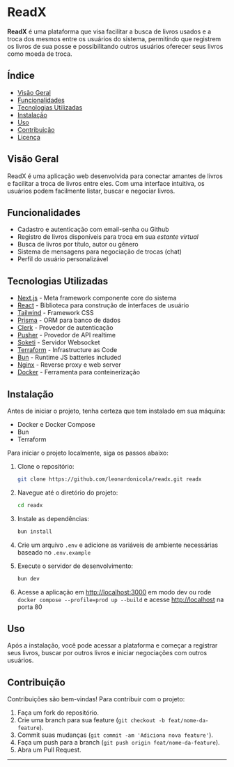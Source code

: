 # ReadX

**ReadX** é uma plataforma que visa facilitar a busca de livros usados e a troca dos mesmos entre os usuários do sistema, permitindo que registrem os livros de sua posse e possibilitando outros usuários oferecer seus livros como moeda de troca.

## Índice

- [Visão Geral](#visão-geral)
- [Funcionalidades](#funcionalidades)
- [Tecnologias Utilizadas](#tecnologias-utilizadas)
- [Instalação](#instalação)
- [Uso](#uso)
- [Contribuição](#contribuição)
- [Licença](#licença)

## Visão Geral

ReadX é uma aplicação web desenvolvida para conectar amantes de livros e facilitar a troca de livros entre eles. Com uma interface intuitiva, os usuários podem facilmente listar, buscar e negociar livros.

## Funcionalidades

- Cadastro e autenticação com email-senha ou Github
- Registro de livros disponíveis para troca em sua _estante virtual_
- Busca de livros por título, autor ou gênero
- Sistema de mensagens para negociação de trocas (chat)
- Perfil do usuário personalizável
  
## Tecnologias Utilizadas

- [Next.js](https://nextjs.org/) - Meta framework componente core do sistema
- [React](https://reactjs.org/) - Biblioteca para construção de interfaces de usuário
- [Tailwind](https://tailwindcss.com/) - Framework CSS
- [Prisma](https://www.prisma.io/) - ORM para banco de dados
- [Clerk](https://clerk.com/) - Provedor de autenticação
- [Pusher](https://pusher.com/) - Provedor de API realtime
- [Soketi](https://github.com/soketi/soketi) - Servidor Websocket
- [Terraform](https://www.terraform.io/) - Infrastructure as Code
- [Bun](https://bun.sh/) - Runtime JS batteries included
- [Nginx](https://nginx.org/en/) - Reverse proxy e web server
- [Docker](https://www.docker.com/) - Ferramenta para conteinerização

## Instalação

Antes de iniciar o projeto, tenha certeza que tem instalado em sua máquina:

- Docker e Docker Compose
- Bun
- Terraform

Para iniciar o projeto localmente, siga os passos abaixo:

1. Clone o repositório:

   ```bash
   git clone https://github.com/leonardonicola/readx.git readx
   ```

2. Navegue até o diretório do projeto:

   ```bash
   cd readx
   ```

3. Instale as dependências:

   ```bash
   bun install
   ```

4. Crie um arquivo `.env` e adicione as variáveis de ambiente necessárias baseado no `.env.example`

5. Execute o servidor de desenvolvimento:

   ```bash
   bun dev
   ```

6. Acesse a aplicação em [http://localhost:3000](http://localhost:3000) em modo dev ou rode `docker compose --profile=prod up --build` e acesse [http://localhost](http://localhost) na porta 80

## Uso

Após a instalação, você pode acessar a plataforma e começar a registrar seus livros, buscar por outros livros e iniciar negociações com outros usuários.

## Contribuição

Contribuições são bem-vindas! Para contribuir com o projeto:

1. Faça um fork do repositório.
2. Crie uma branch para sua feature (`git checkout -b feat/nome-da-feature`).
3. Commit suas mudanças (`git commit -am 'Adiciona nova feature'`).
4. Faça um push para a branch (`git push origin feat/nome-da-feature`).
5. Abra um Pull Request.

---
